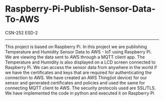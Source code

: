 # Raspberry-Pi-Publish-Sensor-Data-To-AWS
CSN-252 ESD-2
******************************************
This project is based on Raspberry Pi. In this project we are publishing Temperature and
Humidity Sensor Data to AWS - IoT using Raspberry Pi. We are viewing the data sent to
AWS through a MQTT client app. The Temperature and Humidity is also displayed on a
LCD screen connected to Raspberry Pi. We can access the sensor data from anywhere in the
world if we have the certificates and keys that are required for authenticating the connection
to AWS. We have created an AWS Thing(iot device) for our sensor and generated certificates
and policies and used the same for connecting MQTT client to AWS. The security protocols
used are SSL/TLS. We have implemented the code in python and executed it on Raspberry
Pi
